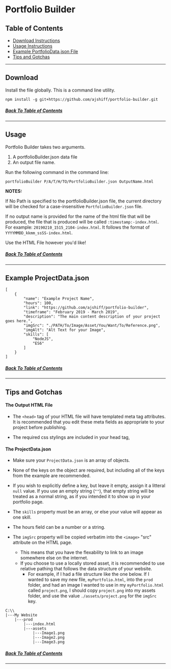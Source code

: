 # Portfolio Builder

## Table of Contents

- [Download Instructions](#Download)
- [Usage Instructions](#Usage)
- [Example PortfolioData.json File](#Example%20ProjectData.json)
- [Tips and Gotchas](#Tips%20and%20Gotchas)

-----

## Download

Install the file globally. This is a command line utility.

`npm install -g git+https://github.com/ajshiff/portfolio-builder.git`
##### [Back To Table of Contents](#Table%20of%20Contents)

-----

## Usage

Portfolio Builder takes two arguments.
1. A portfolioBuilder.json data file
1. An output file name.

Run the following command in the command line:

`portfolioBuilder P/A/T/H/TO/PortfolioBuilder.json OutputName.html`

**NOTES:**

If No Path is specified to the portfolioBuilder.json file, the current directory will be checked for a case-insensitive `PortfolioBuilder.json` file. 

If no output name is provided for the name of the html file that will be produced, the file that is produced will be called `:timestamp:-index.html`. For example: `20190210_1515_2104-index.html`. It follows the format of `YYYYMMDD_kkmm_ssSS-index.html`.

Use the HTML File however you'd like!
##### [Back To Table of Contents](#Table%20of%20Contents)

-----

## Example ProjectData.json
```
[
    {
        "name": "Example Project Name",
        "hours": 100,
        "link": "https://github.com/ajshiff/portfolio-builder",
        "timeframe": "February 2019 - March 2019",
        "description": "The main content description of your project goes here.",
        "imgSrc": "./PATH/To/Image/Asset/You/Want/To/Reference.png",
        "imgAlt": "Alt Text for your Image",
        "skills": [
            "NodeJS",
            "ES6"
        ]
    }
]
```

##### [Back To Table of Contents](#Table%20of%20Contents)

-----

## Tips and Gotchas

#### The Output HTML File

- The `<head>` tag of your HTML file will have templated meta tag attributes. It is recommended that you edit these meta fields as appropriate to your project before publishing.

- The required css stylings are included in your head tag, 

#### The ProjectData.json

- Make sure your `ProjectData.json` is an array of objects.

- None of the keys on the object are required, but including all of the keys from the example are recommended.

- If you wish to explicitly define a key, but leave it empty, assign it a litteral `null` value. If you use an empty string (`""`), that empty string will be treated as a normal string, as if you intended it to show up in your portfolio page.

- The `skills` property must be an array, or else your value will appear as one skill.

- The hours field can be a number or a string.

- The `imgSrc` property will be copied verbatim into the `<image>` "src" attribute on the HTML page.
    - This means that you have the flexability to link to an image somewhere else on the internet.
    - If you choose to use a locally stored asset, it is recommended to use relative pathing that follows the data structure of your website. 
        - For example, if I had a file structure like the one below. If I wanted to save my new file, `myPortfolio.html`, into the `prod` folder, and had an image I wanted to use in my `myPortfolio.html` called `project.png`, I should copy `project.png` into my assets folder, and use the value `./assets/project.png` for the `imgSrc` key.
```
C:\\
|---My Website
    |---prod
        |---index.html
        |---assets
            |---Image1.png
            |---Image2.png
            |---Image3.png
```
##### [Back To Table of Contents](#Table%20of%20Contents)

-----




